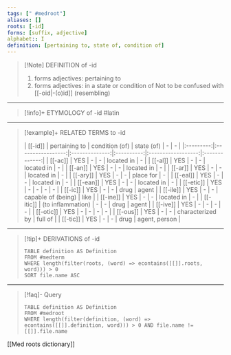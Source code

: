 ```yaml
---
tags: [" #medroot"]
aliases: []
roots: [-id]
forms: [suffix, adjective]
alphabet:: I
definition: [pertaining to, state of, condition of]
---
```

>[!Note] DEFINITION of -id
>1. forms adjectives: pertaining to
>2. forms adjectives: in a state or condition of
>Not to be confused with [[-oid|-(o)id]] (resembling)
_____
>[!info]+ ETYMOLOGY of -id
>#latin
_____
>[!example]+ RELATED TERMS to -id
>
>|  [[-id]]  |   pertaining to   | condition (of) | state (of) |         -          |       -       |
|:---------:|:-----------------:|:--------------:|:----------:|:------------------:|:-------------:|
|  [[-ac]]  |        YES        |       -        |     -      |     located in     |       -       |
|  [[-al]]  |        YES        |       -        |     -      |     located in     |       -       |
|  [[-an]]  |        YES        |       -        |     -      |     located in     |       -       |
|  [[-ar]]  |        YES        |       -        |     -      |     located in     |       -       |
| [[-ary]]  |        YES        |       -        |     -      |     place for      |       -       |
| [[-eal]]  |        YES        |       -        |     -      |     located in     |       -       |
| [[-ean]]  |        YES        |       -        |     -      |     located in     |       -       |
| [[-etic]] |        YES        |       -        |     -      |         -          |       -       |
|  [[-ic]]  |        YES        |       -        |     -      |        drug        |     agent     |
| [[-ile]]  |        YES        |       -        |     -      | capable of (being) |     like      |
| [[-ine]]  |        YES        |       -        |     -      |     located in     |       -       |
| [[-itic]] | (to inflammation) |       -        |     -      |        drug        |     agent     |
| [[-ive]]  |        YES        |       -        |     -      |         -          |       -       |
| [[-otic]] |        YES        |       -        |     -      |         -          |       -       |
| [[-ous]]  |        YES        |       -        |     -      |  characterized by  |    full of    |
| [[-tic]]  |        YES        |       -        |     -      |        drug        | agent, person |
_____
>[!tip]+ DERIVATIONS of -id
>```dataview
>TABLE definition AS Definition 
>FROM #medterm 
>WHERE length(filter(roots, (word) => econtains([[]].roots, word))) > 0
>SORT file.name ASC
>```
_____
>[!faq]- Query
>```dataview
>TABLE definition AS Definition
>FROM #medroot
>WHERE length(filter(definition, (word) => econtains([[]].definition, word))) > 0 AND file.name != [[]].file.name
>```

[[Med roots dictionary]]